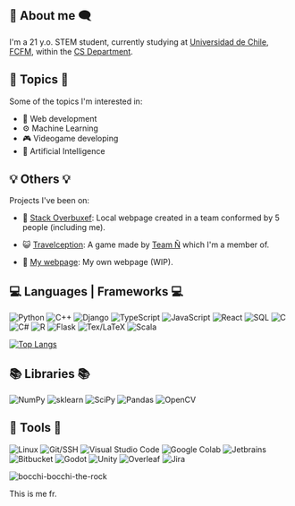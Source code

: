 ## 💬 About me 🗨️
I'm a 21 y.o. STEM student, currently studying at [Universidad de Chile](https://uchile.cl), [FCFM](https://ingenieria.uchile.cl), within the [CS Department](https://www.dcc.uchile.cl).

## 📍 Topics 📍
Some of the topics I'm interested in:

- 📶 Web development
- ⚙️ Machine Learning
- 🎮 Videogame developing
- 🧠 Artificial Intelligence

## 💡 Others 💡
Projects I've been on:

- 🛜 [Stack Overbuxef](https://github.com/DCC-CC4401/2024-1-CC4401-1-grupo-4):
Local webpage created in a team conformed by 5 people (including me).

- 😺 [Travelception](https://team-n.itch.io/travelception):
A game made by [Team Ñ](https://team-n.itch.io) which I'm a member of.

- 📡 [My webpage](https://users.dcc.uchile.cl/~acaldero/):
My own webpage (WIP).

## 💻 Languages | Frameworks 💻
![Python](https://img.shields.io/badge/Python-14354C?style=for-the-badge&logo=python&logoColor=white)
![C++](https://img.shields.io/badge/C%2B%2B-00599C?style=for-the-badge&logo=c%2B%2B&logoColor=white)
![Django](https://img.shields.io/badge/django-%23092E20.svg?style=for-the-badge&logo=django&logoColor=white)
![TypeScript](https://img.shields.io/badge/TypeScript-3178C6?style=for-the-badge&logo=typescript&logoColor=fff)
![JavaScript](https://img.shields.io/badge/JavaScript-323330?style=for-the-badge&logo=javascript&logoColor=F7DF1E)
![React](https://img.shields.io/badge/React-%2320232a.svg?style=for-the-badge&logo=react&logoColor=%2361DAFB)
![SQL](https://github.com/TheMilanMiracle/TheMilanMiracle/assets/128413050/8697c546-ea82-4b01-8450-8a32ef8064c5)
![C](https://img.shields.io/badge/C-00599C?style=for-the-badge&logo=c&logoColor=white)
![C#](https://img.shields.io/badge/C%23-239120?style=for-the-badge&logo=c-sharp&logoColor=white)
![R](https://img.shields.io/badge/R-276DC3?style=for-the-badge&logo=r&logoColor=white)
![Flask](https://img.shields.io/badge/Flask-000000?style=for-the-badge&logo=flask&logoColor=white)
![Tex/LaTeX](https://img.shields.io/badge/LaTeX-47A141?style=for-the-badge&logo=LaTeX&logoColor=white)
![Scala](https://img.shields.io/badge/Scala-DC322F?style=for-the-badge&logo=scala&logoColor=white)

[![Top Langs](https://github-readme-stats.vercel.app/api/top-langs/?username=CaldeCrack&size_weight=0.5&count_weight=0.5&layout=compact&theme=omni)](https://github.com/anuraghazra/github-readme-stats)

## 📚 Libraries 📚
![NumPy](https://img.shields.io/badge/Numpy-777BB4?style=for-the-badge&logo=numpy&logoColor=white)
![sklearn](https://img.shields.io/badge/sklearn-F7931E?style=for-the-badge&logo=scikit-learn&logoColor=white)
![SciPy](https://img.shields.io/badge/SciPy-654FF0?style=for-the-badge&logo=SciPy&logoColor=white)
![Pandas](https://img.shields.io/badge/Pandas-2C2D72?style=for-the-badge&logo=pandas&logoColor=white)
![OpenCV](https://img.shields.io/badge/OpenCV-27338e?style=for-the-badge&logo=OpenCV&logoColor=white)

## 💾 Tools 💾
![Linux](https://img.shields.io/badge/Linux-E95420?style=for-the-badge&logo=linux&logoColor=white)
![Git/SSH](https://img.shields.io/badge/Git/SSH-100000?style=for-the-badge&logo=github&logoColor=white)
![Visual Studio Code](https://img.shields.io/badge/VS_Code-0078D4?style=for-the-badge&logo=visual%20studio%20code&logoColor=white)
![Google Colab](https://img.shields.io/badge/Colab-F9AB00?style=for-the-badge&logo=googlecolab&color=525252)
![Jetbrains](https://img.shields.io/badge/JetBrains-100000?style=for-the-badge&logo=jetbrains&logoColor=white)
![Bitbucket](https://img.shields.io/badge/bitbucket-%230047B3.svg?style=for-the-badge&logo=bitbucket&logoColor=white)
![Godot](https://img.shields.io/badge/Godot-478CBF?style=for-the-badge&logo=GodotEngine&logoColor=white)
![Unity](https://img.shields.io/badge/Unity-100000?style=for-the-badge&logo=unity&logoColor=white)
![Overleaf](https://img.shields.io/badge/Overleaf-47A141?style=for-the-badge&logo=Overleaf&logoColor=white)
![Jira](https://img.shields.io/badge/jira-%230A0FFF.svg?style=for-the-badge&logo=jira&logoColor=white)

![bocchi-bocchi-the-rock](https://github.com/CaldeCrack/CaldeCrack/assets/65932888/c7fe17dc-062e-4daf-91ec-3e45bf333bce)

This is me fr.
